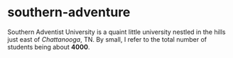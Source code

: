 # southern-adventure

Southern Adventist University is a quaint little university nestled in the hills just east of *Chattanooga*, TN.  By small, I refer to the total number of students being about **4000**. 
